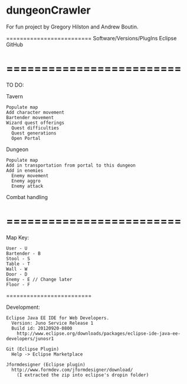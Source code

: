 dungeonCrawler
==============
For fun project by Gregory Hilston and Andrew Boutin. 

=========================
Software/Versions/PlugIns
  Eclipse
  GitHub
  
=========================
=========================
TO DO:

  Tavern
  
    Populate map
    Add character movement
    Bartender movement
    Wizard quest offerings
      Quest difficulties
      Quest generations
      Open Portal

  Dungeon
  
    Populate map
    Add in transportation from portal to this dungeon
    Add in enemies
      Enemy movement
      Enemy aggro
      Enemy attack

  Combat handling
  
=========================
=========================
Map Key:

    User - U
    Bartender - B
    Stool - S
    Table - T
    Wall - W
    Door - D
    Enemy - E // Change later
    Floor - F
  
=========================



Development:
  
    Eclipse Java EE IDE for Web Developers.
      Version: Juno Service Release 1
      Build id: 20120920-0800
        http://www.eclipse.org/downloads/packages/eclipse-ide-java-ee-developers/junosr1
    
    Git (Eclipse Plugin)
      Help -> Eclipse Marketplace
    
    Jformdesigner (Eclipse plugin)
      http://www.formdev.com/jformdesigner/download/
        (I extracted the zip into eclipse's dropin folder)
    
